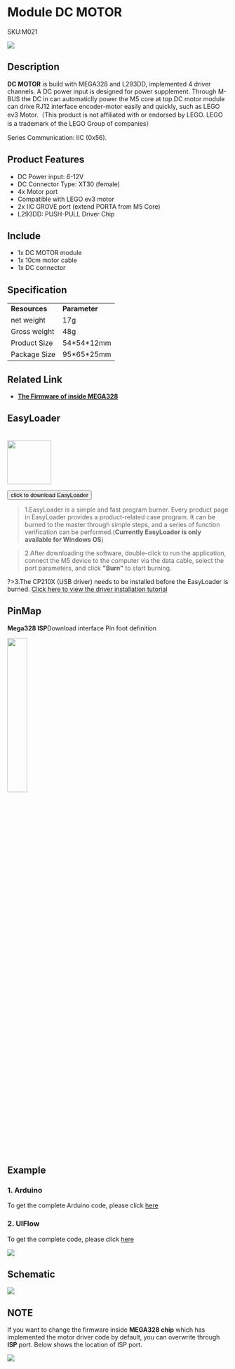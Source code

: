 # Module DC MOTOR

<el-tag effect="plain">SKU:M021</el-tag>

<div class="product_pic"><img src="assets/img/product_pics/module/module_lego_plus_01.webp"></div>

## Description

**DC MOTOR** is build with MEGA328 and L293DD, implemented 4 driver channels. A DC power input is designed for power supplement. Through M-BUS the DC in can automaticlly power the M5 core at top.DC motor module can drive RJ12 interface encoder-motor easily and quickly, such as LEGO ev3 Motor.（This product is not affiliated with or endorsed by LEGO. LEGO is a trademark of the LEGO Group of companies）

Series Communication: IIC (0x56).



## Product Features

- DC Power input: 6-12V
- DC Connector Type: XT30 (female)
- 4x Motor port
- Compatible with LEGO ev3 motor
- 2x IIC GROVE port (extend PORTA from M5 Core)
- L293DD: PUSH-PULL Driver Chip

## Include

-  1x DC MOTOR module
-  1x 10cm motor cable
-  1x DC connector

## Specification

<table>
   <tr style="font-weight:bold">
      <td>Resources</td>
      <td>Parameter</td>
   </tr>
   <tr>
      <td>net weight</td>
      <td>17g</td>
   </tr>
   <tr>
      <td>Gross weight</td>
      <td>48g</td>
   </tr>
   <tr>
      <td>Product Size</td>
      <td>54*54*12mm</td>
   </tr>
   <tr>
      <td>Package Size</td>
      <td>95*65*25mm</td>
   </tr>
 </table>

## Related Link

- **[The Firmware of inside MEGA328](https://github.com/m5stack/M5-ProductExampleCodes/tree/master/Module/LEGO_PLUS/firmware_328p)**

<!-- ### 1. Arduino IDE -->

## EasyLoader

<img src="https://m5stack.oss-cn-shenzhen.aliyuncs.com/image/EasyLoader_logo.webp" width="100px" style="margin-top:20px">

<a href="https://m5stack.oss-cn-shenzhen.aliyuncs.com/EasyLoader/Module/EasyLoader_LEGO_PLUS.exe"><button type="button" class="btn btn-primary">click to download EasyLoader</button></a>

>1.EasyLoader is a simple and fast program burner. Every product page in EasyLoader provides a product-related case program. It can be burned to the master through simple steps, and a series of function verification can be performed.(**Currently EasyLoader is only available for Windows OS**)

>2.After downloading the software, double-click to run the application, connect the M5 device to the computer via the data cable, select the port parameters, and click **"Burn"** to start burning.

?>3.The CP210X (USB driver) needs to be installed before the EasyLoader is burned. [Click here to view the driver installation tutorial](en/related_documents/M5Burner#install-usb-driver)

## PinMap

**Mega328 ISP**Download interface Pin foot definition

<img src="assets\img\product_pics\app\mega328_isp.webp" width="30%" height="30%">

## Example

### 1. Arduino

To get the complete Arduino code, please click [here](https://github.com/m5stack/M5Stack/tree/master/examples/Modules/LEGO_PLUS)

### 2. UIFlow

To get the complete code, please click [here](https://github.com/m5stack/M5-ProductExampleCodes/tree/master/Module/LEGO_PLUS/UIFlow)

<img src="assets/img/product_pics/module/module_example/LEGO_PLUS/example_module_lego_plus_03_en.webp">

## Schematic

<img src="assets/img/product_pics/module/lego_plus_sch.webp">

## NOTE

If you want to change the firmware inside **MEGA328 chip** which has implemented the motor driver code by default, you can overwrite through **ISP** port. Below shows the location of ISP port.

<img src="assets/img/product_pics/module/module_lego_plus_03.webp">


<script>

   var purchase_link = 'https://m5stack.com/collections/m5-module/products/lego-module';

   anchor_search(purchase_link);
   scrollFunc();

</script>